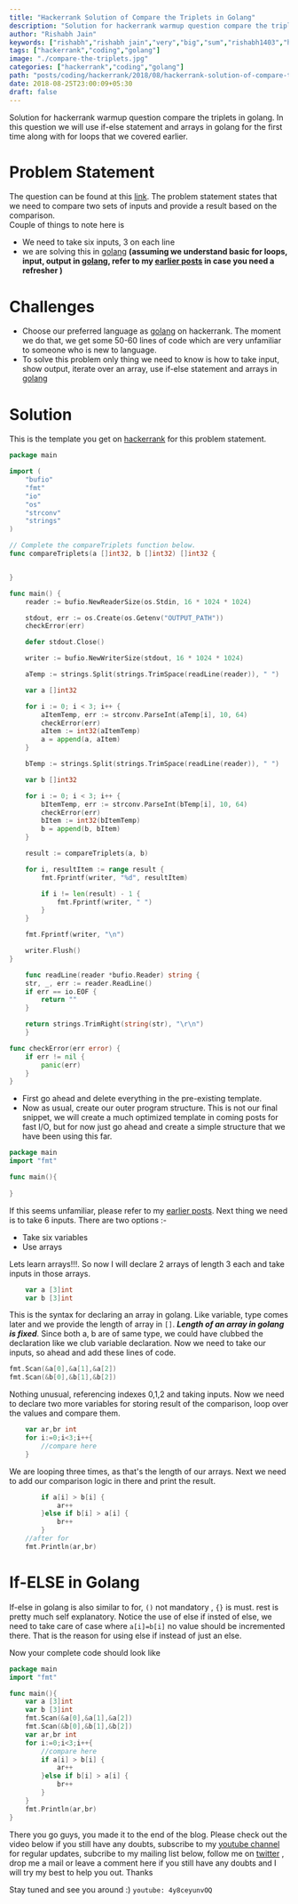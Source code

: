 ```yaml
---
title: "Hackerrank Solution of Compare the Triplets in Golang"
description: "Solution for hackerrank warmup question compare the triplets in golang. In this question we will use if-else statement and arrays in golang for the first time along with for loops that we covered earlier." 
author: "Rishabh Jain"
keywords: ["rishabh","rishabh jain","very","big","sum","rishabh1403","hackerrank","blog","golang","solution","learn","code"]
tags: ["hackerrank","coding","golang"]
image: "./compare-the-triplets.jpg"
categories: ["hackerrank","coding","golang"]
path: "posts/coding/hackerrank/2018/08/hackerrank-solution-of-compare-the-triplets-in-golang/"
date: 2018-08-25T23:00:09+05:30
draft: false
---
```

Solution for hackerrank warmup question compare the triplets in golang. In this question we will use if-else statement and arrays in golang for the first time along with for loops that we covered earlier.
<!--more-->
# Problem Statement
The question can be found at this [link](https://www.hackerrank.com/challenges/compare-the-triplets/problem). The problem statement states that we need to compare two sets of inputs and provide a result based on the comparison.  
Couple of things to note here is 

* We need to take six inputs, 3 on each line
* we are solving this in [golang](https://golang.org/) **(assuming we understand basic for loops, input, output in [golang](https://golang.org/), refer to my [earlier posts](https://rishabh1403.com/posts/coding/hackerrank/2018/08/hackerrank-solution-of-simple-array-sum-in-golang/) in case you need a refresher )**

# Challenges
* Choose our preferred language as [golang](https://golang.org/) on hackerrank. The moment we do that, we get some 50-60 lines of code which are very unfamiliar to someone who is new to language.
* To solve this problem only thing we need to know is how to take input, show output, iterate over an array, use if-else statement and arrays in [golang](https://golang.org)

# Solution

This is the template you get on [hackerrank](https://www.hackerrank.com/) for this problem statement.

```go
package main

import (
    "bufio"
    "fmt"
    "io"
    "os"
    "strconv"
    "strings"
)

// Complete the compareTriplets function below.
func compareTriplets(a []int32, b []int32) []int32 {


}

func main() {
    reader := bufio.NewReaderSize(os.Stdin, 16 * 1024 * 1024)

    stdout, err := os.Create(os.Getenv("OUTPUT_PATH"))
    checkError(err)

    defer stdout.Close()

    writer := bufio.NewWriterSize(stdout, 16 * 1024 * 1024)

    aTemp := strings.Split(strings.TrimSpace(readLine(reader)), " ")

    var a []int32

    for i := 0; i < 3; i++ {
        aItemTemp, err := strconv.ParseInt(aTemp[i], 10, 64)
        checkError(err)
        aItem := int32(aItemTemp)
        a = append(a, aItem)
    }

    bTemp := strings.Split(strings.TrimSpace(readLine(reader)), " ")

    var b []int32

    for i := 0; i < 3; i++ {
        bItemTemp, err := strconv.ParseInt(bTemp[i], 10, 64)
        checkError(err)
        bItem := int32(bItemTemp)
        b = append(b, bItem)
    }

    result := compareTriplets(a, b)

    for i, resultItem := range result {
        fmt.Fprintf(writer, "%d", resultItem)

        if i != len(result) - 1 {
            fmt.Fprintf(writer, " ")
        }
    }

    fmt.Fprintf(writer, "\n")

    writer.Flush()
}

    func readLine(reader *bufio.Reader) string {
    str, _, err := reader.ReadLine()
    if err == io.EOF {
        return ""
    }

    return strings.TrimRight(string(str), "\r\n")
    }

func checkError(err error) {
    if err != nil {
        panic(err)
    }
}
```

* First go ahead and delete everything in the pre-existing template.
* Now as usual, create our outer program structure. This is not our final snippet, we will create a much optimized template in coming posts for fast I/O, but for now just go ahead and create a simple structure that we have been using this far.

```go
package main
import "fmt"

func main(){
    
}
```
If this seems unfamiliar, please refer to my [earlier posts](https://rishabh1403.com/posts/coding/hackerrank/2018/08/hackerrank-solve-me-first-solution/).
Next thing we need is to take 6 inputs. There are two options :-

* Take six variables
* Use arrays

Lets learn arrays!!!. So now I will declare 2 arrays of length 3 each and take inputs in those arrays.

```go
    var a [3]int
    var b [3]int
```
This is the syntax for declaring an array in golang. Like variable, type comes later and we provide the length of array in `[]`. ***Length of an array in golang is fixed***. Since both a, b are of same type, we could have clubbed the declaration like we club variable declaration.
Now we need to take our inputs, so ahead and add these lines of code.

```go
fmt.Scan(&a[0],&a[1],&a[2])
fmt.Scan(&b[0],&b[1],&b[2])
```

Nothing unusual, referencing indexes 0,1,2 and taking inputs.
Now we need to declare two more variables for storing result of the comparison, loop over the values and compare them.

```go
    var ar,br int
    for i:=0;i<3;i++{
        //compare here
    }
```

We are looping three times, as that's the length of our arrays. Next we need to add our comparison logic in there and print the result.

```go
        if a[i] > b[i] {
            ar++
        }else if b[i] > a[i] {
            br++
        }
	//after for
	fmt.Println(ar,br)
```

# If-ELSE in Golang
If-else in golang is also similar to for, `()` not mandatory , `{}` is must. rest is pretty much self explanatory. Notice the use of else if insted of else, we need to take care of case where `a[i]=b[i]` no value should be incremented there. That is the reason for using else if instead of just an else.

Now your complete code should look like

```go
package main
import "fmt"

func main(){
    var a [3]int
    var b [3]int
    fmt.Scan(&a[0],&a[1],&a[2])
    fmt.Scan(&b[0],&b[1],&b[2])
    var ar,br int
    for i:=0;i<3;i++{
        //compare here
        if a[i] > b[i] {
            ar++
        }else if b[i] > a[i] {
            br++
        }
    }
    fmt.Println(ar,br)
}
```

There you go guys, you made it to the end of the blog. Please check out the video below if you still have any doubts, subscribe to my [youtube channel](https://www.youtube.com/channel/UC4syrEYE9_fzeVBajZIyHlA) for regular updates, subcribe to my mailing list below, follow me on [twitter](https://www.twitter.com/rishabhjain1403) , drop me a mail or leave a comment here if you still have any doubts and I will try my best to help you out. Thanks

Stay tuned and see you around :)
`youtube: 4y8ceyunvOQ`
